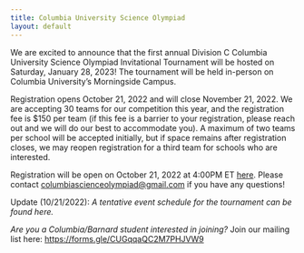 ```yaml
---
title: Columbia University Science Olympiad
layout: default
---
```


We are excited to announce that the first annual Division C Columbia University Science Olympiad Invitational Tournament will be hosted on Saturday, January 28, 2023! The tournament will be held in-person on Columbia University’s Morningside Campus.

Registration opens October 21, 2022 and will close November 21, 2022. We are accepting 30 teams for our competition this year, and the registration fee is $150 per team (if this fee is a barrier to your registration, please reach out and we will do our best to accommodate you). A maximum of two teams per school will be accepted initially, but if space remains after registration closes, we may reopen registration for a third team for schools who are interested.

Registration will be open on October 21, 2022 at 4:00PM ET [here](https://forms.gle/SHVvPxHeLXF3G13S6). Please contact <columbiascienceolympiad@gmail.com> if you have any questions!

Update (10/21/2022): _A tentative event schedule for the tournament can be found here._

_Are you a Columbia/Barnard student interested in joining?_ Join our mailing list here: <https://forms.gle/CUGqqaQC2M7PHJVW9>
